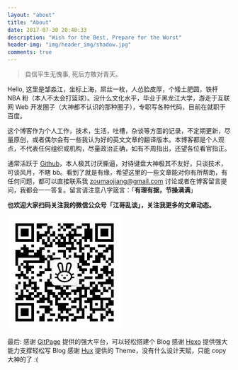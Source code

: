 ```yaml
---
layout: "about"
title: "About"
date: 2017-07-30 20:48:33
description: "Wish for the Best, Prepare for the Worst"
header-img: "img/header_img/shadow.jpg"
comments: true
---
```


> 自信平生无愧事,
> 死后方敢对青天。

Hello, 这里是邹淼江，坐标上海，屌丝一枚，人怂脸皮厚，个矮土肥圆，铁杆 NBA 粉（本人不太会打篮球）。没什么文化水平，毕业于黑龙江大学，游走于互联网 Web 开发圈子（大神都不认识的那种圈子），专职写各种代码，目前在就职于百度。

这个博客作为个人工作，技术，生活，吐槽，杂谈等方面的记录，不定期更新，尽量原创，或者偶尔会有一些我认为好的英文文章的翻译版本。本博客都是个人观点，不代表任何组织或机构，尽量政治正确，如有不周指出，还望各位看官指正。

通常活跃于 [Github](https://github.com/zoumiaojiang)，本人极其讨厌撕逼，对待键盘大神极其不友好，只谈技术，可谈风月，不瞎 bb。看到了就是有缘，希望这里的一些文章能对你有所帮助，有任何问题，都可以直接联系我 <a href="mailto:zoumiaojiang@gmail.com">zoumaojiang@gmail.com</a> 讨论或者在博客留言提问，我都会一一答复。留言请注意八字箴言：「**有理有据，节操满满**」

<p style="font-weight:bold;">也欢迎大家扫码关注我的微信公众号「江哥乱谈」，关注我更多的文章动态。</p>
<img src="/img/qrcode.jpg" style="border:none;">

最后:
感谢 [GitPage](https://pages.github.com/) 提供的强大平台，可以轻松搭建个 Blog
感谢 [Hexo](https://hexo.io) 提供强大能力支撑轻松写 Blog
感谢 [Hux](https://huangxuan.me) 提供的 Theme，没有什么设计天赋，只能 copy 大神的了 :(